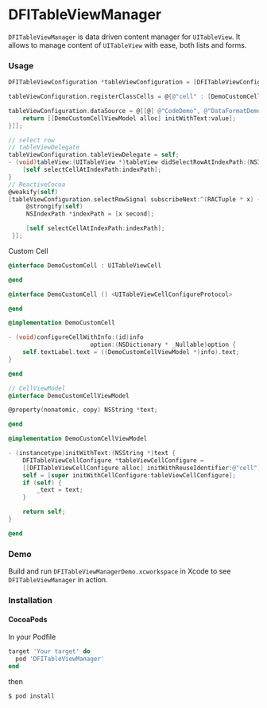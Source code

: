 # DFITableViewManager

`DFITableViewManager` is data driven content manager for `UITableView`. It allows to manage content of `UITableView` with ease, both lists and forms.

### Usage

```objective-c
DFITableViewConfiguration *tableViewConfiguration = [DFITableViewConfiguration configureTableView:self.tableView];

tableViewConfiguration.registerClassCells = @{@"cell" : [DemoCustomCell class]};

tableViewConfiguration.dataSource = @[[@[ @"CodeDemo", @"DataFormatDemo", @"PlistDemo" ] map:^id(id value) {
    return [[DemoCustomCellViewModel alloc] initWithText:value];
}]];

// select row
// tableViewDelegate
tableViewConfiguration.tableViewDelegate = self;
- (void)tableView:(UITableView *)tableView didSelectRowAtIndexPath:(NSIndexPath*)indexPath {
    [self selectCellAtIndexPath:indexPath];
}
// ReactiveCocoa
@weakify(self)
[tableViewConfiguration.selectRowSignal subscribeNext:^(RACTuple * x) {
     @strongify(self)
     NSIndexPath *indexPath = [x second];

     [self selectCellAtIndexPath:indexPath];
 }];
```

Custom Cell

```objective-c
@interface DemoCustomCell : UITableViewCell

@end

@interface DemoCustomCell () <UITableViewCellConfigureProtocol>

@end

@implementation DemoCustomCell

- (void)configureCellWithInfo:(id)info
                       option:(NSDictionary * _Nullable)option {
    self.textLabel.text = ((DemoCustomCellViewModel *)info).text;
}

@end

// CellViewModel
@interface DemoCustomCellViewModel

@property(nonatomic, copy) NSString *text;

@end

@implementation DemoCustomCellViewModel

- (instancetype)initWithText:(NSString *)text {
    DFITableViewCellConfigure *tableViewCellConfigure =
    [[DFITableViewCellConfigure alloc] initWithReuseIdentifier:@"cell"];
    self = [super initWithCellConfigure:tableViewCellConfigure];
    if (self) {
        _text = text;
    }

    return self;
}

@end
```


### Demo

Build and run `DFITableViewManagerDemo.xcworkspace` in Xcode to see `DFITableViewManager` in action.


### Installation

#### CocoaPods

In your Podfile

```ruby
target 'Your target' do
  pod 'DFITableViewManager'
end
```

then

```shell
$ pod install
```
